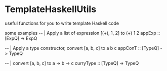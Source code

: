 # TemplateHaskellUtils
useful functions for you to write template Haskell code

some examples
-- | Apply a list of expression [(+), 1, 2] to (+) 1 2
     	   appExp :: [ExpQ] -> ExpQ

-- | Apply a type constructor, convert [a, b, c] to a b c
     	   appConT :: [TypeQ] -> TypeQ

-- | convert [a, b, c] to a -> b -> c
     	   curryType :: [TypeQ] -> TypeQ
